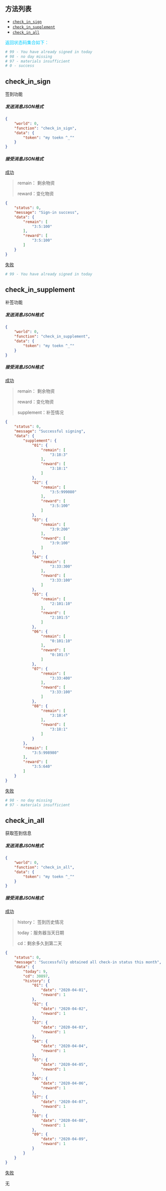 ## 方法列表
* [`check_in_sign`](##check_in_sign)
* [`check_in_supplement`](##check_in_supplement)
* [`check_in_all`](##check_in_all)

<font color=#00ccFF>返回状态码集合如下：</font>

```python
# 99 - You have already signed in today
# 98 - no day missing
# 97 - materials insufficient
# 0 - success
```



## check_in_sign
签到功能
##### 发送消息JSON格式
```json
{
	"world": 0, 
	"function": "check_in_sign",
	"data": {
		"token": "my toekn ^_^"
	}
}
```
##### 接受消息JSON格式
[成功]()

> remain： 剩余物资
>
> reward：变化物资
```json
{
    "status": 0,
    "message": "Sign-in success",
    "data": {
        "remain": [
            "3:5:100"
        ],
        "reward": [
            "3:5:100"
        ]
    }
}
```
[失败]()

```python
# 99 - You have already signed in today
```



## check_in_supplement

补签功能

##### 发送消息JSON格式

```json
{
	"world": 0, 
	"function": "check_in_supplement",
	"data": {
		"token": "my toekn ^_^"
	}
}
```

##### 接受消息JSON格式

[成功]()

> remain： 剩余物资
>
> reward：变化物资
>
> supplement：补签情况

```json
{
    "status": 0,
    "message": "Successful signing",
    "data": {
        "supplement": {
            "01": {
                "remain": [
                    "3:18:3"
                ],
                "reward": [
                    "3:18:1"
                ]
            },
            "02": {
                "remain": [
                    "3:5:999080"
                ],
                "reward": [
                    "3:5:100"
                ]
            },
            "03": {
                "remain": [
                    "3:9:200"
                ],
                "reward": [
                    "3:9:100"
                ]
            },
            "04": {
                "remain": [
                    "3:33:300"
                ],
                "reward": [
                    "3:33:100"
                ]
            },
            "05": {
                "remain": [
                    "2:101:10"
                ],
                "reward": [
                    "2:101:5"
                ]
            },
            "06": {
                "remain": [
                    "0:101:10"
                ],
                "reward": [
                    "0:101:5"
                ]
            },
            "07": {
                "remain": [
                    "3:33:400"
                ],
                "reward": [
                    "3:33:100"
                ]
            },
            "08": {
                "remain": [
                    "3:18:4"
                ],
                "reward": [
                    "3:18:1"
                ]
            }
        },
        "remain": [
            "3:5:998980"
        ],
        "reward": [
            "3:5:640"
        ]
    }
}
```

[失败]()

```python
# 98 - no day missing
# 97 - materials insufficient
```



## check_in_all

获取签到信息

##### 发送消息JSON格式

```json
{
	"world": 0, 
	"function": "check_in_all",
	"data": {
		"token": "my toekn ^_^"
	}
}
```

##### 接受消息JSON格式

[成功]()

> history： 签到历史情况
>
> today：服务器当天日期
>
> cd：剩余多久到第二天

```json
{
    "status": 0,
    "message": "Successfully obtained all check-in status this month",
    "data": {
        "today": 9,
        "cd": 30897,
        "history": {
            "01": {
                "date": "2020-04-01",
                "reward": 1
            },
            "02": {
                "date": "2020-04-02",
                "reward": 1
            },
            "03": {
                "date": "2020-04-03",
                "reward": 1
            },
            "04": {
                "date": "2020-04-04",
                "reward": 1
            },
            "05": {
                "date": "2020-04-05",
                "reward": 1
            },
            "06": {
                "date": "2020-04-06",
                "reward": 1
            },
            "07": {
                "date": "2020-04-07",
                "reward": 1
            },
            "08": {
                "date": "2020-04-08",
                "reward": 1
            },
            "09": {
                "date": "2020-04-09",
                "reward": 1
            }
        }
    }
}
```

[失败]()

无



## 

